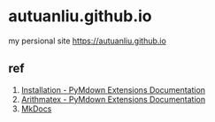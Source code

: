 # autuanliu.github.io
my persional site https://autuanliu.github.io

## ref
1. [Installation - PyMdown Extensions Documentation](https://facelessuser.github.io/pymdown-extensions/installation/)
2. [Arithmatex - PyMdown Extensions Documentation](https://facelessuser.github.io/pymdown-extensions/extensions/arithmatex/)
3. [MkDocs](http://www.mkdocs.org/)